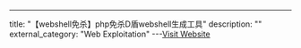 ---
title: "【webshell免杀】php免杀D盾webshell生成工具"
description: ""
external_category: "Web Exploitation"
---[Visit Website](https://github.com/pureqh/webshell)

